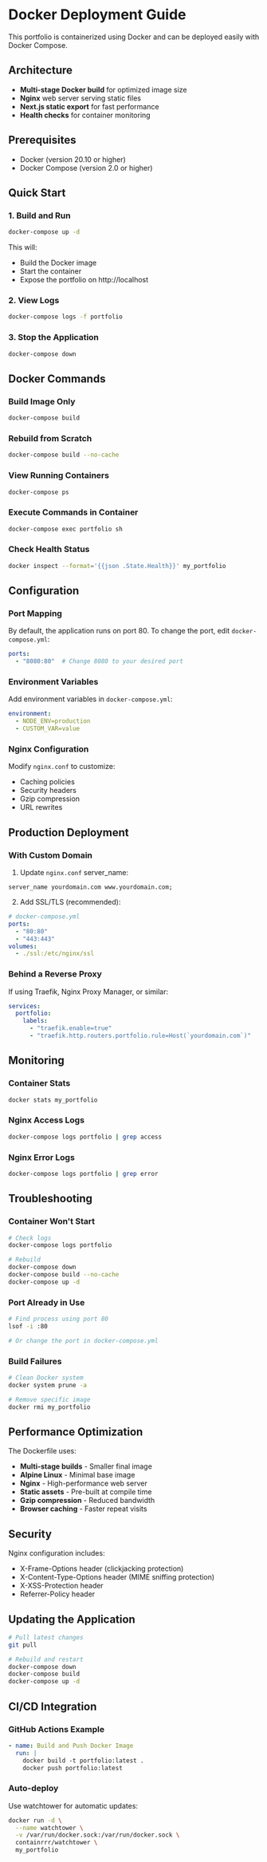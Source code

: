 # Docker Deployment Guide

This portfolio is containerized using Docker and can be deployed easily with Docker Compose.

## Architecture

- **Multi-stage Docker build** for optimized image size
- **Nginx** web server serving static files
- **Next.js static export** for fast performance
- **Health checks** for container monitoring

## Prerequisites

- Docker (version 20.10 or higher)
- Docker Compose (version 2.0 or higher)

## Quick Start

### 1. Build and Run

```bash
docker-compose up -d
```

This will:
- Build the Docker image
- Start the container
- Expose the portfolio on http://localhost

### 2. View Logs

```bash
docker-compose logs -f portfolio
```

### 3. Stop the Application

```bash
docker-compose down
```

## Docker Commands

### Build Image Only
```bash
docker-compose build
```

### Rebuild from Scratch
```bash
docker-compose build --no-cache
```

### View Running Containers
```bash
docker-compose ps
```

### Execute Commands in Container
```bash
docker-compose exec portfolio sh
```

### Check Health Status
```bash
docker inspect --format='{{json .State.Health}}' my_portfolio
```

## Configuration

### Port Mapping

By default, the application runs on port 80. To change the port, edit `docker-compose.yml`:

```yaml
ports:
  - "8080:80"  # Change 8080 to your desired port
```

### Environment Variables

Add environment variables in `docker-compose.yml`:

```yaml
environment:
  - NODE_ENV=production
  - CUSTOM_VAR=value
```

### Nginx Configuration

Modify `nginx.conf` to customize:
- Caching policies
- Security headers
- Gzip compression
- URL rewrites

## Production Deployment

### With Custom Domain

1. Update `nginx.conf` server_name:
```nginx
server_name yourdomain.com www.yourdomain.com;
```

2. Add SSL/TLS (recommended):
```yaml
# docker-compose.yml
ports:
  - "80:80"
  - "443:443"
volumes:
  - ./ssl:/etc/nginx/ssl
```

### Behind a Reverse Proxy

If using Traefik, Nginx Proxy Manager, or similar:

```yaml
services:
  portfolio:
    labels:
      - "traefik.enable=true"
      - "traefik.http.routers.portfolio.rule=Host(`yourdomain.com`)"
```

## Monitoring

### Container Stats
```bash
docker stats my_portfolio
```

### Nginx Access Logs
```bash
docker-compose logs portfolio | grep access
```

### Nginx Error Logs
```bash
docker-compose logs portfolio | grep error
```

## Troubleshooting

### Container Won't Start
```bash
# Check logs
docker-compose logs portfolio

# Rebuild
docker-compose down
docker-compose build --no-cache
docker-compose up -d
```

### Port Already in Use
```bash
# Find process using port 80
lsof -i :80

# Or change the port in docker-compose.yml
```

### Build Failures
```bash
# Clean Docker system
docker system prune -a

# Remove specific image
docker rmi my_portfolio
```

## Performance Optimization

The Dockerfile uses:
- **Multi-stage builds** - Smaller final image
- **Alpine Linux** - Minimal base image
- **Nginx** - High-performance web server
- **Static assets** - Pre-built at compile time
- **Gzip compression** - Reduced bandwidth
- **Browser caching** - Faster repeat visits

## Security

Nginx configuration includes:
- X-Frame-Options header (clickjacking protection)
- X-Content-Type-Options header (MIME sniffing protection)
- X-XSS-Protection header
- Referrer-Policy header

## Updating the Application

```bash
# Pull latest changes
git pull

# Rebuild and restart
docker-compose down
docker-compose build
docker-compose up -d
```

## CI/CD Integration

### GitHub Actions Example
```yaml
- name: Build and Push Docker Image
  run: |
    docker build -t portfolio:latest .
    docker push portfolio:latest
```

### Auto-deploy
Use watchtower for automatic updates:
```bash
docker run -d \
  --name watchtower \
  -v /var/run/docker.sock:/var/run/docker.sock \
  containrrr/watchtower \
  my_portfolio
```
